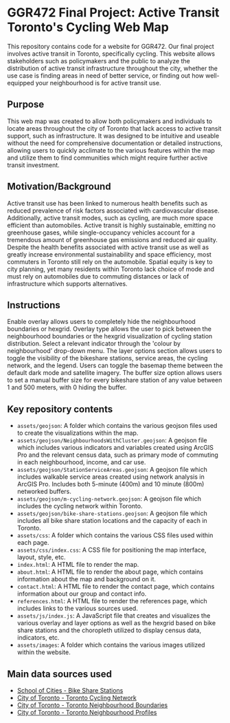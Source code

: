 # GGR472 Final Project: Active Transit Toronto's Cycling Web Map
 
This repository contains code for a website for GGR472. Our final project involves active transit in Toronto, specifically cycling. This website allows stakeholders such as policymakers and the public to analyze the distribution of active transit infrastructure throughout the city, whether the use case is finding areas in need of better service, or finding out how well-equipped your neighbourhood is for active transit use. 

## Purpose
This web map was created to allow both policymakers and individuals to locate areas throughout the city of Toronto that lack access to active transit support, such as infrastructure. It was designed to be intuitive and useable without the need for comprehensive documentation or detailed instructions, allowing users to quickly acclimate to the various features within the map and utilize them to find communities which might require further active transit investment.

## Motivation/Background 
Active transit use has been linked to numerous health benefits such as reduced prevalence of risk factors associated with cardiovascular disease. Additionally, active transit modes, such as cycling, are much more space efficient than automobiles. Active transit is highly sustainable, emitting no greenhouse gases, while single-occupancy vehicles account for a tremendous amount of greenhouse gas emissions and reduced air quality. Despite the health benefits associated with active transit use as well as greatly increase environmental sustainability and space efficiency, most commuters in Toronto still rely on the automobile. Spatial equity is key to city planning, yet many residents within Toronto lack choice of mode and must rely on automobiles due to commuting distances or lack of infrastructure which supports alternatives. 

## Instructions 
Enable overlay allows users to completely hide the neighbourhood boundaries or hexgrid. Overlay type allows the user to pick between the neighbourhood boundaries or the hexgrid visualization of cycling station distribution. Select a relevant indicator through the 'colour by neighbourhood’ drop-down menu. The layer options section allows users to toggle the visibility of the bikeshare stations, service areas, the cycling network, and the legend. Users can toggle the basemap theme between the default dark mode and satellite imagery. The buffer size option allows users to set a manual buffer size for every bikeshare station of any value between 1 and 500 meters, with 0 hiding the buffer. 

## Key repository contents
- `assets/geojson`: A folder which contains the various geojson files used to create the visualizations within the map.
- `assets/geojson/NeighbourhoodsWithCluster.geojson`: A geojson file which includes various indicators and variables created using ArcGIS Pro and the relevant census data, such as primary mode of commuting in each neighbourhood, income, and car use. 
- `assets/geojson/StationServiceAreas.geojson`: A geojson file which includes walkable service areas created using network analysis in ArcGIS Pro. Includes both 5-minute (400m) and 10 minute (800m) networked buffers.
- `assets/geojson/m-cycling-network.geojson`: A geojson file which includes the cycling network within Toronto.
- `assets/geojson/bike-share-stations.geojson`: A geojson file which includes all bike share station locations and the capacity of each in Toronto.
- `assets/css`: A folder which contains the various CSS files used within each page.
- `assets/css/index.css`: A CSS file for positioning the map interface, layout, style, etc.
- `index.html`: A HTML file to render the map.
- `about.html`: A HTML file to render the about page, which contains information about the map and background on it.
- `contact.html`: A HTML file to render the contact page, which contains information about our group and contact info.
- `references.html`: A HTML file to render the references page, which includes links to the various sources used.
- `assets/js/index.js`: A JavaScript file that creates and visualizes the various overlay and layer options as well as the hexgrid based on bike share stations and the choropleth utilized to display census data, indicators, etc.
- `assets/images`: A folder which contains the various images utilized within the website.

## Main data sources used

- [School of Cities - Bike Share Stations](https://github.com/schoolofcities/bike-share-toronto/blob/main/data-preparation/map/stations.geojson)
- [City of Toronto - Toronto Cycling Network](https://open.toronto.ca/dataset/cycling-network/)
- [City of Toronto - Toronto Neighbourhood Boundaries](https://open.toronto.ca/dataset/neighbourhoods/)
- [City of Toronto - Toronto Neighbourhood Profiles](https://open.toronto.ca/dataset/neighbourhood-profiles/)

